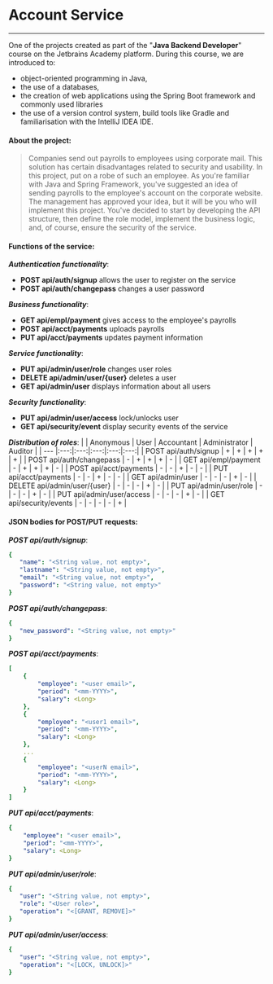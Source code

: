 # Account Service
***
One of the projects created as part of the "**Java Backend Developer**" course on the Jetbrains Academy platform. During this course, we are introduced to:
- object-oriented programming in Java,
- the use of a databases,
- the creation of web applications using the Spring Boot framework and commonly used libraries
- the use of a version control system, build tools like Gradle and familiarisation with the IntelliJ IDEA IDE.

#### About the project:

>Companies send out payrolls to employees using corporate mail. This solution has certain disadvantages related to security and usability. In this project, put on a robe of such an employee. As you're familiar with Java and Spring Framework, you've suggested an idea of sending payrolls to the employee's account on the corporate website. The management has approved your idea, but it will be you who will implement this project. You've decided to start by developing the API structure, then define the role model, implement the business logic, and, of course, ensure the security of the service.

#### Functions of the service:
*__Authentication functionality__*:
- **POST api/auth/signup** allows the user to register on the service
- **POST api/auth/changepass** changes a user password

*__Business functionality__*:

- **GET api/empl/payment** gives access to the employee's payrolls
- **POST api/acct/payments** uploads payrolls
- **PUT api/acct/payments** updates payment information

*__Service functionality__*:
- **PUT api/admin/user/role** changes user roles
- **DELETE api/admin/user/{user}** deletes a user
- **GET api/admin/user** displays information about all users

*__Security functionality__*:
- **PUT api/admin/user/access** lock/unlocks user
- **GET api/security/event** display security events of the service

*__Distribution of roles__*:
| | Anonymous | User | Accountant | Administrator | Auditor |
| --- |:---:|:---:|:---:|:---:|:---:|
| POST api/auth/signup | + | + | + | + | + |
| POST api/auth/changepass | - | + | + | + | - |
| GET api/empl/payment | - | + | + | + | - |
| POST api/acct/payments | - | - | + | - | - |
| PUT api/acct/payments | - | - | + | - | - |
| GET api/admin/user | - | - | - | + | - |
| DELETE api/admin/user/{user} | - | - | - | + | - |
| PUT api/admin/user/role | - | - | - | + | - |
| PUT api/admin/user/access | - | - | - | + | - |
| GET api/security/events | - | - | - | - | + |

#### JSON bodies for POST/PUT requests:
*__POST api/auth/signup__*:
```yaml
{
   "name": "<String value, not empty>",
   "lastname": "<String value, not empty>",
   "email": "<String value, not empty>",
   "password": "<String value, not empty>"
}
```

*__POST api/auth/changepass__*:
```yaml
{
   "new_password": "<String value, not empty>"
}
```

*__POST api/acct/payments__*:
```yaml
[
    {
        "employee": "<user email>",
        "period": "<mm-YYYY>",
        "salary": <Long>
    },
    {
        "employee": "<user1 email>",
        "period": "<mm-YYYY>",
        "salary": <Long>
    },
    ...
    {
        "employee": "<userN email>",
        "period": "<mm-YYYY>",
        "salary": <Long>
    }
]
```

*__PUT api/acct/payments__*:
```yaml
{
    "employee": "<user email>",
    "period": "<mm-YYYY>",
    "salary": <Long>
}
```

*__PUT api/admin/user/role__*:
```yaml
{
   "user": "<String value, not empty>",
   "role": "<User role>",
   "operation": "<[GRANT, REMOVE]>"
}
```

*__PUT api/admin/user/access__*:
```yaml
{
   "user": "<String value, not empty>",
   "operation": "<[LOCK, UNLOCK]>" 
}
```







